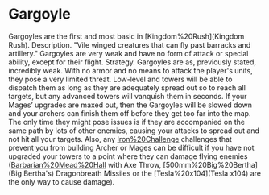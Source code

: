 # Gargoyle

Gargoyles are the first and most basic in [Kingdom%20Rush](Kingdom Rush).
Description.
"Vile winged creatures that can fly past barracks and artillery."
Gargoyles are very weak and have no form of attack or special ability, except for their flight.
Strategy.
Gargoyles are as, previously stated, incredibly weak. With no armor and no means to attack the player's units, they pose a very limited threat. Low-level and towers will be able to dispatch them as long as they are adequately spread out so to reach all targets, but any advanced towers will vanquish them in seconds. If your Mages’ upgrades are maxed out, then the Gargoyles will be slowed down and your archers can finish them off before they get too far into the map.
The only time they might pose issues is if they are accompanied on the same path by lots of other enemies, causing your attacks to spread out and not hit all your targets. Also, any [Iron%20Challenge](Iron) challenges that prevent you from building Archer or Mages can be difficult if you have not upgraded your towers to a point where they can damage flying enemies ([Barbarian%20Mead%20Hall](Barbarians) with Axe Throw, [500mm%20Big%20Bertha](Big Bertha's) Dragonbreath Missiles or the [Tesla%20x104](Tesla x104) are the only way to cause damage).